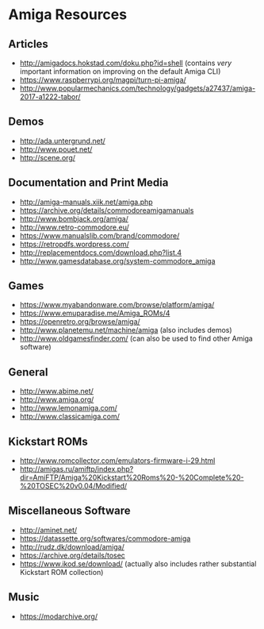 # Amiga Resources

## Articles
* http://amigadocs.hokstad.com/doku.php?id=shell (contains *very* important information on improving on the default Amiga CLI)
* https://www.raspberrypi.org/magpi/turn-pi-amiga/
* http://www.popularmechanics.com/technology/gadgets/a27437/amiga-2017-a1222-tabor/

## Demos
* http://ada.untergrund.net/
* http://www.pouet.net/
* http://scene.org/

## Documentation and Print Media
* http://amiga-manuals.xiik.net/amiga.php
* https://archive.org/details/commodoreamigamanuals
* http://www.bombjack.org/amiga/
* http://www.retro-commodore.eu/
* https://www.manualslib.com/brand/commodore/
* https://retropdfs.wordpress.com/
* http://replacementdocs.com/download.php?list.4
* http://www.gamesdatabase.org/system-commodore_amiga

## Games
* https://www.myabandonware.com/browse/platform/amiga/
* https://www.emuparadise.me/Amiga_ROMs/4
* https://openretro.org/browse/amiga/
* http://www.planetemu.net/machine/amiga (also includes demos)
* http://www.oldgamesfinder.com/ (can also be used to find other Amiga software)

## General
* http://www.abime.net/
* http://www.amiga.org/
* http://www.lemonamiga.com/
* http://www.classicamiga.com/

## Kickstart ROMs
* http://www.romcollector.com/emulators-firmware-i-29.html
* http://amigas.ru/amiftp/index.php?dir=AmiFTP/Amiga%20Kickstart%20Roms%20-%20Complete%20-%20TOSEC%20v0.04/Modified/

## Miscellaneous Software
* http://aminet.net/
* https://datassette.org/softwares/commodore-amiga
* http://rudz.dk/download/amiga/
* https://archive.org/details/tosec
* https://www.ikod.se/download/ (actually also includes rather substantial Kickstart ROM collection)

## Music
* https://modarchive.org/
